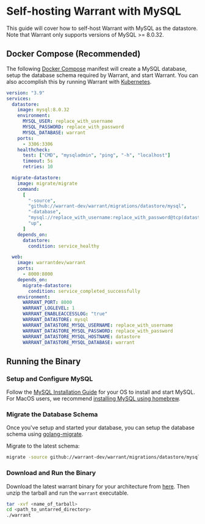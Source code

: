 # Self-hosting Warrant with MySQL

This guide will cover how to self-host Warrant with MySQL as the datastore. Note that Warrant only supports versions of MySQL >= 8.0.32.

## Docker Compose (Recommended)

The following [Docker Compose](https://docs.docker.com/compose/) manifest will create a MySQL database, setup the database schema required by Warrant, and start Warrant. You can also accomplish this by running Warrant with [Kubernetes](https://kubernetes.io/).

```yaml
version: "3.9"
services:
  datastore:
    image: mysql:8.0.32
    environment:
      MYSQL_USER: replace_with_username
      MYSQL_PASSWORD: replace_with_password
      MYSQL_DATABASE: warrant
    ports:
      - 3306:3306
    healthcheck:
      test: ["CMD", "mysqladmin", "ping", "-h", "localhost"]
      timeout: 5s
      retries: 10

  migrate-datastore:
    image: migrate/migrate
    command:
      [
        "-source",
        "github://warrant-dev/warrant/migrations/datastore/mysql",
        "-database",
        "mysql://replace_with_username:replace_with_password@tcp(datastore:3306)/warrant",
        "up",
      ]
    depends_on:
      datastore:
        condition: service_healthy

  web:
    image: warrantdev/warrant
    ports:
      - 8000:8000
    depends_on:
      migrate-datastore:
        condition: service_completed_successfully
    environment:
      WARRANT_PORT: 8000
      WARRANT_LOGLEVEL: 1
      WARRANT_ENABLEACCESSLOG: "true"
      WARRANT_DATASTORE: mysql
      WARRANT_DATASTORE_MYSQL_USERNAME: replace_with_username
      WARRANT_DATASTORE_MYSQL_PASSWORD: replace_with_password
      WARRANT_DATASTORE_MYSQL_HOSTNAME: datastore
      WARRANT_DATASTORE_MYSQL_DATABASE: warrant
```

## Running the Binary

### Setup and Configure MySQL

Follow the [MySQL Installation Guide](https://dev.mysql.com/doc/mysql-installation-excerpt/8.0/en/) for your OS to install and start MySQL. For MacOS users, we recommend [installing MySQL using homebrew](https://formulae.brew.sh/formula/mysql).

### Migrate the Database Schema

Once you've setup and started your database, you can setup the database schema using [golang-migrate](https://github.com/golang-migrate/migrate).

Migrate to the latest schema:

```bash
migrate -source github://warrant-dev/warrant/migrations/datastore/mysql -database mysql://replace_with_username@/warrant up
```

### Download and Run the Binary

Download the latest warrant binary for your architecture from [here](https://github.com/warrant-dev/warrant/releases/latest). Then unzip the tarball and run the `warrant` executable.

```bash
tar -xvf <name_of_tarball>
cd <path_to_untarred_directory>
./warrant
```
